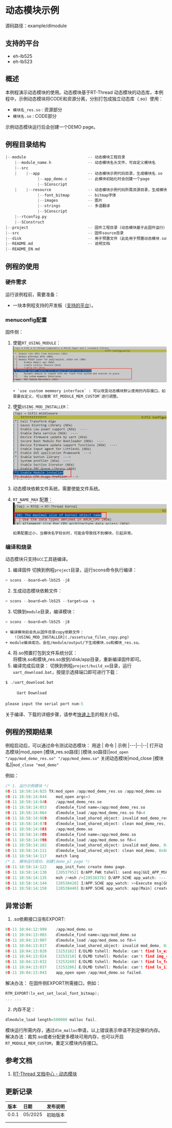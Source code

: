 # 动态模块示例

源码路径：example/dlmodule

## 支持的平台
<!-- 支持哪些板子和芯片平台 -->
+ eh-lb525
+ eh-lb523

## 概述
<!-- 例程简介 -->
本例程演示动态模块的使用。动态模块基于RT-Thread 动态模块的动态库，本例程中，示例动态模块将CODE和资源分离，分别打包成独立动态库（.so）使用：
+ `模块名_res.so`  : 资源部分
+ `模块名.so`      : CODE部分

示例动态模块运行后会创建一个DEMO page。

## 例程目录结构

```c
|--module                           -- 动态模块工程目录
    |--module_name.h                -- 动态模块名头文件，可自定义模块名
    |--src
    |    |--app                     -- 动态模块示例代码目录，生成模块名.so
              |--app_demo.c         -- 此模块初始化时会创建一个page
              |--SConscript
    |    |--resource                -- 动态模块示例代码所需资源目录，生成模块名_res.so
              |--font_bitmap        -- bitmap字体
              |--images             -- 图片
              |--strings            -- 多语翻译
              |--SConscript
    |--rtconfig.py
    |--SConstruct
|--project                          -- 固件工程目录（动态模块基于此固件运行）
|--src                              -- 固件source目录   
|--disk                             -- 用于预置文件（此处用于预置动态模块.so到root分区）
|--README.md                        -- 说明文档
|--README_EN.md
```

## 例程的使用
<!-- 说明如何使用例程，比如连接哪些硬件管脚观察波形，编译和烧写可以引用相关文档。
对于rt_device的例程，还需要把本例程用到的配置开关列出来，比如PWM例程用到了PWM1，需要在onchip菜单里使能PWM1 -->

### 硬件需求
运行该例程前，需要准备：
+ 一块本例程支持的开发板（[支持的平台](quick_start)）。


### menuconfig配置
固件侧：
1. 使能`RT_USING_MODULE`：  
![RT_USING_MODULE](./assets/conf_dlmodule.png)

    ```{tip}
    + `use custom memmory interface` : 可以改变动态模块默认使用的内存接口。如需要自定义，可以搜索`RT_MODULE_MEM_CUSTOM`进行调整。
    ```

2. 使能`USING_MOD_INSTALLER`：  
![USING_MOD_INSTALLER](./assets/conf_mod_installer.png)
3. 动态模块依赖文件系统，需要使能文件系统。  
4. `RT_NAME_MAX` 配置：   
![11](./assets/config_rt_name_max.png)

    ```{warning}
    如果配置过小，当模块名字较长时，可能会导致找不到模块，引起异常。
    ```

### 编译和烧录
动态模块只支持`GCC`工具链编译。
1. 编译固件
切换到例程`project`目录，运行scons命令执行编译：
```c
> scons --board=eh-lb525 -j8
```
2. 生成动态模块依赖文件：
```c
> scons --board=eh-lb525 --target=ua -s
```
3. 切换到`module`目录，编译模块：
```c
> scons --board=eh-lb525 -j8
```   

```{tip}
+ 编译模块前会先从固件目录copy依赖文件：  
    ![USING_MOD_INSTALLER](./assets/ua_files_copy.png)
+ module编译成功，会在/module/output/下生成模块.so和模块_res.so。   
```
 

4. 将.so预置打包到文件系统分区：  
将模块.so和模块_res.so放到/disk/app目录，重新编译固件即可。  
5. 编译完成后烧录：
切换到例程`project/build_xx`目录，运行`uart_download.bat`，按提示选择端口即可进行下载：
```c
$ ./uart_download.bat

     Uart Download

please input the serial port num:5
```
关于编译、下载的详细步骤，请参考[快速上手](quick_start)的相关介绍。

## 例程的预期结果
<!-- 说明例程运行结果，比如哪几个灯会亮，会打印哪些log，以便用户判断例程是否正常运行，运行结果可以结合代码分步骤说明 -->
例程启动后，可以通过命令测试动态模块：
用途 | 命令 | 示例
|---|--|--|
打开动态模块|mod_open [模块_res.so路径] [模块.so路径]|`mod_open "/app/mod_demo_res.so" "/app/mod_demo.so"` 
关闭动态模块|mod_close [模块名]|`mod_close "mod_demo"`

例如：
```c
/* 1. 运行示例模块 */
08-11 18:58:14:025 TX:mod_open /app/mod_demo_res.so /app/mod_demo.so
08-11 18:58:14:044    mod_open argc=3
08-11 18:58:14:048    /app/mod_demo_res.so
08-11 18:58:14:053    dlmodule_find name=/app/mod_demo_res.so
08-11 18:58:14:064    dlmodule_load /app/mod_demo_res.so fd=4
08-11 18:58:14:069    dlmodule_load_shared_object: invalid mod_demo_res, 0x6060429c, 44316
08-11 18:58:14:078    dlmodule_load_shared_object: clean mod_demo_res, 0x6060429c, 44316
08-11 18:58:14:083    /app/mod_demo.so
08-11 18:58:14:089    dlmodule_find name=/app/mod_demo.so
08-11 18:58:14:098    dlmodule_load /app/mod_demo.so fd=4
08-11 18:58:14:102    dlmodule_load_shared_object: invalid mod_demo, 0x605f9d5c, 2204
08-11 18:58:14:111    dlmodule_load_shared_object: clean mod_demo, 0x605f9d5c, 2204
08-11 18:58:14:117    match lang
/* 2. 模块运行成功，创建[demo_p] page */ 
08-11 18:58:14:122    app_init_func create demo page.
08-11 18:58:14:130    [20537952] D/APP.FWK tshell: send msg[GUI_APP_MSG_OPEN_PAGE] [0x2003f868] to gui_app_mbx tick:629133.
08-11 18:58:14:135    msh />msh />[20538378] D/APP.SCHE app_watch: ----------------app_schedule_task---------------start
08-11 18:58:14:144    [20538410] I/APP.SCHE app_watch: >>Execute msg[GUI_APP_MSG_OPEN_PAGE] tick:629133
08-11 18:58:14:150    [20538440] D/APP.SCHE app_watch: app[Main] create page[demo_p] 2003e134
```

## 异常诊断

1. .so依赖接口没有EXPORT:
```c
08-11 10:04:12:999    /app/mod_demo.so
08-11 10:04:13:003    dlmodule_find name=/app/mod_demo.so
08-11 10:04:13:007    dlmodule_load /app/mod_demo.so fd=4
08-11 10:04:13:017    dlmodule_load_shared_object: invalid mod_demo, 0x605f9d30, 2160
08-11 10:04:13:020    [3253182] E/DLMD tshell: Module: can't find lv_ext_set_local_font_bitmap in kernel symbol table
08-11 10:04:13:024    [3253218] E/DLMD tshell: Module: can't find img_red_heart in kernel symbol table
08-11 10:04:13:032    [3253249] E/DLMD tshell: Module: can't find lv_font_montserrat_28_compressed in kernel symbol table
08-11 10:04:13:037    [3253286] E/DLMD tshell: Module: can't find lv_i18n_lang_pack in kernel symbol table
08-11 10:04:13:043    app_open open /app/mod_demo.so failed.
```
解决办法：
在固件侧EXPORT所需接口，例如：
```c
RTM_EXPORT(lv_ext_set_local_font_bitmap);
... ...
```

2. 内存不足：
```c
dlmodule_load length=500000 malloc fail.
```
模块运行所需内存，通过`dlm_malloc`申请，以上错误表示申请不到足够的内存。
解决办法：裁剪.so或者分配更多模块可用内存，也可以开启`RT_MODULE_MEM_CUSTOM`，重定义模块内存接口。


## 参考文档
<!-- 对于rt_device的示例，rt-thread官网文档提供的较详细说明，可以在这里添加网页链接，例如，参考RT-Thread的[RTC文档](https://www.rt-thread.org/document/site/#/rt-thread-version/rt-thread-standard/programming-manual/device/rtc/rtc) -->

1. [RT-Thread 文档中心 - 动态模块](https://www.rt-thread.org/document/site/#/rt-thread-version/rt-thread-standard/programming-manual/libc/posix/dlmodule)


## 更新记录
|版本 |日期   |发布说明 |
|:---|:---|:---|
|0.0.1 |05/2025 |初始版本 |
| | | |
| | | |
